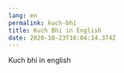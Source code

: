 ```yaml
---
lang: en
permalink: kuch-bhi
title: Kuch Bhi in English
date: 2020-10-23T16:04:14.374Z
---
```

Kuch bhi in english